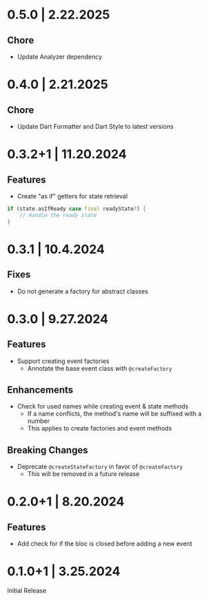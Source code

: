 # 0.5.0 | 2.22.2025

## Chore

- Update Analyzer dependency

# 0.4.0 | 2.21.2025

## Chore

- Update Dart Formatter and Dart Style to latest versions

# 0.3.2+1 | 11.20.2024

## Features

- Create "as if" getters for state retrieval

```dart
if (state.asIfReady case final readyState?) {
    // Handle the ready state
}
```

# 0.3.1 | 10.4.2024

## Fixes

- Do not generate a factory for abstract classes

# 0.3.0 | 9.27.2024

## Features

- Support creating event factories
  - Annotate the base event class with `@createFactory`

## Enhancements

- Check for used names while creating event & state methods
  - If a name conflicts, the method's name will be suffixed with a number
  - This applies to create factories and event methods

## Breaking Changes

- Deprecate `@createStateFactory` in favor of `@createFactory`
  - This will be removed in a future release

# 0.2.0+1 | 8.20.2024

## Features

- Add check for if the bloc is closed before adding a new event

# 0.1.0+1 | 3.25.2024

Initial Release
